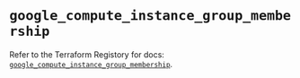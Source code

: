 # `google_compute_instance_group_membership`

Refer to the Terraform Registory for docs: [`google_compute_instance_group_membership`](https://registry.terraform.io/providers/hashicorp/google/5.29.0/docs/resources/compute_instance_group_membership).
